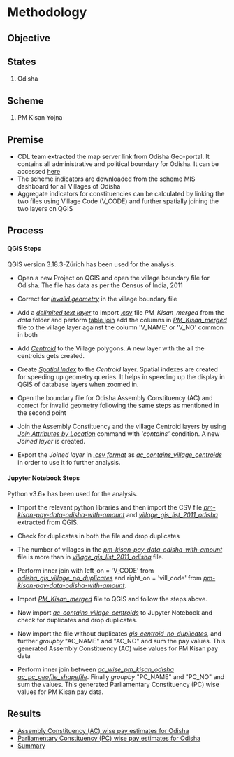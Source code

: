 # Methodology

## Objective

## States
 1. Odisha

## Scheme
 1. PM Kisan Yojna

## Premise
* CDL team extracted the map server link from Odisha Geo-portal. It contains all administrative and political boundary for Odisha. It can be accessed [here](https://github.com/CivicDataLab/maps-of-india/tree/main/odisha)
* The scheme indicators are downloaded from the scheme MIS dashboard for all Villages of Odisha
* Aggregate indicators for constituencies can be calculated by linking the two files using Village Code (V_CODE) and further spatially joining the two layers on QGIS

## Process

#### QGIS Steps

QGIS version 3.18.3-Zürich has been used for the analysis.

- Open a new Project on QGIS and open the village boundary file for Odisha. The file has data as per the Census of India, 2011
- Correct for [*invalid geometry*](https://www.qgistutorials.com/en/docs/3/handling_invalid_geometries.html) in the village boundary file
- Add a [*delimited text layer*](https://gis.stackexchange.com/questions/273143/adding-delimited-text-layer-in-qgis) to import [.csv](https://en.wikipedia.org/wiki/Comma-separated_values) file *PM_Kisan_merged* from the *data* folder and perform [table join](https://www.qgistutorials.com/en/docs/performing_table_joins.html) add the columns in [*PM_Kisan_merged*](https://github.com/cbgaindia/obi-constituency-data-mapping-pm-kisan/blob/main/Odisha/results/pm_kisan_merged.csv) file to the village layer against the column 'V_NAME' or 'V_NO' common in both
- Add [*Centroid*](https://gis.stackexchange.com/questions/45243/how-to-determine-the-centroid-of-polygons) to the Village polygons. A new layer with the all the centroids gets created.
- Create [*Spatial Index*](https://gis.stackexchange.com/questions/265434/creating-spatial-index-for-geopackage-using-qgis) to the *Centroid* layer. Spatial indexes are created for speeding up geometry queries. It helps in speeding up the display in QGIS of database layers when zoomed in.

- Open the boundary file for Odisha Assembly Constituency (AC) and correct for invalid geometry following the same steps as mentioned in the second point
- Join the Assembly Constituency and the village Centroid layers by using [*Join Attributes by Location*](https://www.qgistutorials.com/en/docs/3/performing_spatial_joins.html) command with *'contains'* condition. A new *Joined layer* is created.
- Export the *Joined layer* in [*.csv format*](https://en.wikipedia.org/wiki/Comma-separated_values) as [*ac_contains_village_centroids*](https://github.com/cbgaindia/obi-constituency-data-mapping-pm-kisan/blob/main/Odisha/data/qgis/ac_contains_village_centroids.csv) in order to use it fo further analysis.

#### Jupyter Notebook Steps

Python v3.6+ has been used for the analysis.
* Import the relevant python libraries and then import the CSV file [*pm-kisan-pay-data-odisha-with-amount*](https://github.com/cbgaindia/obi-constituency-data-mapping-pm-kisan/blob/main/Odisha/data/updated/pm-kisan-pay-data-odisha-with-amount.csv) and [*village_gis_list_2011_odisha*](https://github.com/cbgaindia/obi-constituency-data-mapping-pm-kisan/blob/main/Odisha/data/qgis/village_gis_list_2011_odisha.csv) extracted from QGIS.

* Check for duplicates in both the file and drop duplicates
* The number of villages in the [*pm-kisan-pay-data-odisha-with-amount*](https://github.com/cbgaindia/obi-constituency-data-mapping-pm-kisan/blob/main/Odisha/data/updated/pm-kisan-pay-data-odisha-with-amount.csv) file is more than in [*village_gis_list_2011_odisha*](https://github.com/cbgaindia/obi-constituency-data-mapping-pm-kisan/blob/main/Odisha/data/qgis/village_gis_list_2011_odisha.csv) file.
* Perform inner join with left_on = 'V_CODE' from [*odisha_gis_village_no_duplicates*](https://github.com/cbgaindia/obi-constituency-data-mapping-pm-kisan/blob/main/Odisha/results/odisha_gis_village_no_duplicates.csv) and right_on = 'vill_code' from [*pm-kisan-pay-data-odisha-with-amount*](https://github.com/cbgaindia/obi-constituency-data-mapping-pm-kisan/blob/main/Odisha/data/updated/pm-kisan-pay-data-odisha-with-amount.csv).
* Import [*PM_Kisan_merged*](https://github.com/cbgaindia/obi-constituency-data-mapping-pm-kisan/blob/main/Odisha/results/pm_kisan_merged.csv) file to QGIS and follow the steps above.
* Now import [*ac_contains_village_centroids*](https://github.com/cbgaindia/obi-constituency-data-mapping-pm-kisan/blob/main/Odisha/data/qgis/ac_contains_village_centroids.csv) to Jupyter Notebook and check for duplicates and drop duplicates.
* Now import the file without duplicates [*gis_centroid_no_duplicates*](https://github.com/cbgaindia/obi-constituency-data-mapping-pm-kisan/blob/main/Odisha/results/gis_centroid_no_duplicates.csv), and further *groupby* "AC_NAME" and "AC_NO" and sum the pay values. This generated Assembly Constituency (AC) wise values for PM Kisan pay data
* Perform inner join between [*ac_wise_pm_kisan_odisha*](https://github.com/cbgaindia/obi-constituency-data-mapping-pm-kisan/blob/main/Odisha/results/ac_wise_pm_kisan_odisha.csv) [*ac_pc_geofile_shapefile*](https://github.com/cbgaindia/obi-constituency-data-mapping-pm-kisan/tree/main/Odisha/data/updated). Finally *groupby* "PC_NAME" and "PC_NO" and sum the values. This generated Parliamentary Constituency (PC) wise values for PM Kisan pay data.


## Results

* [Assembly Constituency (AC) wise pay estimates for Odisha](https://github.com/cbgaindia/obi-constituency-data-mapping-pm-kisan/blob/main/Odisha/results/ac_wise_pm_kisan_odisha.csv)
* [Parliamentary Constituency (PC) wise pay estimates for Odisha](https://github.com/cbgaindia/obi-constituency-data-mapping-pm-kisan/blob/main/Odisha/results/pc_wise_pm_kisan.csv)
* [Summary](https://github.com/cbgaindia/obi-constituency-data-mapping-pm-kisan/tree/main/Odisha/summary)
